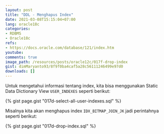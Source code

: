 ```yaml
---
layout: post
title: "DDL - Menghapus Index"
date: 2021-03-08T15:15:04+07:00
lang: oracle18c
categories:
- RDBMS
- Oracle18c
refs: 
- https://docs.oracle.com/database/121/index.htm
youtube: 
comments: true
image_path: /resources/posts/oracle12c/017f-drop-index
gist: dimMaryanto93/8f9f0ba4caf5a28c56111246499e97d0
downloads: []
---
```


Untuk mengetahui informasi tentang index, kita bisa menggunakan Static Data Dictionary View `USER_INDEXES` seperti berikut:

{% gist page.gist "017d-select-all-user-indexes.sql" %}

Misalnya kita akan menghapus index `IDX_BITMAP_JOIN_JK` jadi perintahnya seperti berikut:

{% gist page.gist "017d-drop-index.sql" %}